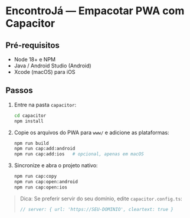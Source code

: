 # EncontroJá — Empacotar PWA com Capacitor

## Pré-requisitos
- Node 18+ e NPM
- Java / Android Studio (Android)
- Xcode (macOS) para iOS

## Passos
1. Entre na pasta `capacitor`:
   ```bash
   cd capacitor
   npm install
   ```
2. Copie os arquivos do PWA para `www/` e adicione as plataformas:
   ```bash
   npm run build
   npm run cap:add:android
   npm run cap:add:ios   # opcional, apenas em macOS
   ```
3. Sincronize e abra o projeto nativo:
   ```bash
   npm run cap:copy
   npm run cap:open:android
   npm run cap:open:ios
   ```

> Dica: Se preferir servir do seu domínio, edite `capacitor.config.ts`:
>
> ```ts
> // server: { url: 'https://SEU-DOMINIO', cleartext: true }
> ```
